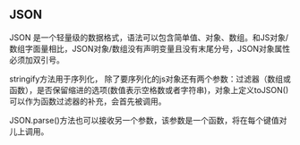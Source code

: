 ## JSON

JSON 是一个轻量级的数据格式，语法可以包含简单值、对象、数组。和JS对象\/数组字面量相比，JSON对象\/数组没有声明变量且没有末尾分号，JSON对象属性必须加双引号。

stringify方法用于序列化， 除了要序列化的js对象还有两个参数：过滤器（数组或函数），是否保留缩进的选项\(数值表示空格数或者字符串\)，对象上定义toJSON\(\)可以作为函数过滤器的补充，会首先被调用。

JSON.parse\(\)方法也可以接收另一个参数，该参数是一个函数，将在每个键值对儿上调用。

